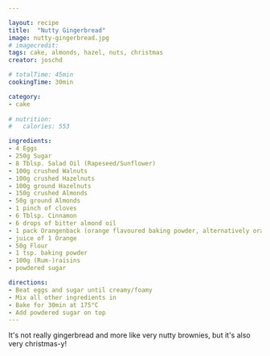 ```yaml
---

layout: recipe
title:  "Nutty Gingerbread"
image: nutty-gingerbread.jpg
# imagecredit: 
tags: cake, almonds, hazel, nuts, christmas
creator: joschd

# totalTime: 45min
cookingTime: 30min

category: 
- cake 
  
# nutrition:
#   calories: 553

ingredients:
- 4 Eggs 
- 250g Sugar 
- 8 Tblsp. Salad Oil (Rapeseed/Sunflower) 
- 100g crushed Walnuts 
- 100g crushed Hazelnuts
- 100g ground Hazelnuts
- 150g crushed Almonds
- 50g ground Almonds
- 1 pinch of cloves
- 6 Tblsp. Cinnamon
- 6 drops of bitter almond oil
- 1 pack Orangenback (orange flavoured baking powder, alternatively orange flavoring) 
- juice of 1 Orange 
- 50g Flour 
- 1 tsp. baking powder 
- 100g (Rum-)raisins 
- powdered sugar

directions:
- Beat eggs and sugar until creamy/foamy
- Mix all other ingredients in
- Bake for 30min at 175°C
- Add powdered sugar on top
---
```


It's not really gingerbread and more like very nutty brownies, but it's also very christmas-y!

